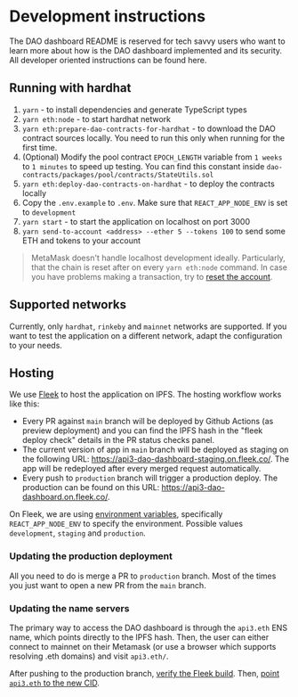 # Development instructions

The DAO dashboard README is reserved for tech savvy users who want to learn more about how is the DAO dashboard
implemented and its security. All developer oriented instructions can be found here.

## Running with hardhat

1. `yarn` - to install dependencies and generate TypeScript types
2. `yarn eth:node` - to start hardhat network
3. `yarn eth:prepare-dao-contracts-for-hardhat` - to download the DAO contract sources locally. You need to run this
   only when running for the first time.
4. (Optional) Modify the pool contract `EPOCH_LENGTH` variable from `1 weeks` to `1 minutes` to speed up testing. You
   can find this constant inside `dao-contracts/packages/pool/contracts/StateUtils.sol`
5. `yarn eth:deploy-dao-contracts-on-hardhat` - to deploy the contracts locally
6. Copy the `.env.example` to `.env`. Make sure that `REACT_APP_NODE_ENV` is set to `development`
7. `yarn start` - to start the application on localhost on port 3000
8. `yarn send-to-account <address> --ether 5 --tokens 100` to send some ETH and tokens to your account

<!-- markdown-link-check-disable -->
<!-- The "how to reset account link does work, but the github actions check says it returns 403" -->

> MetaMask doesn't handle localhost development ideally. Particularly, that the chain is reset after on every
> `yarn eth:node` command. In case you have problems making a transaction, try to
> [reset the account](https://metamask.zendesk.com/hc/en-us/articles/360015488891-How-to-reset-your-wallet).

<!-- markdown-link-check-enable -->

## Supported networks

Currently, only `hardhat`, `rinkeby` and `mainnet` networks are supported. If you want to test the application on a
different network, adapt the configuration to your needs.

## Hosting

We use [Fleek](https://fleek.co/) to host the application on IPFS. The hosting workflow works like this:

- Every PR against `main` branch will be deployed by Github Actions (as preview deployment) and you can find the IPFS
  hash in the "fleek deploy check" details in the PR status checks panel.
- The current version of app in `main` branch will be deployed as staging on the following URL:
  https://api3-dao-dashboard-staging.on.fleek.co/. The app will be redeployed after every merged request automatically.
- Every push to `production` branch will trigger a production deploy. The production can be found on this URL:
  https://api3-dao-dashboard.on.fleek.co/.

On Fleek, we are using [environment variables](https://create-react-app.dev/docs/adding-custom-environment-variables/),
specifically `REACT_APP_NODE_ENV` to specify the environment. Possible values `development`, `staging` and `production`.

### Updating the production deployment

All you need to do is merge a PR to `production` branch. Most of the times you just want to open a new PR from the
`main` branch.

### Updating the name servers

The primary way to access the DAO dashboard is through the `api3.eth` ENS name, which points directly to the IPFS hash.
Then, the user can either connect to mainnet on their Metamask (or use a browser which supports resolving .eth domains)
and visit `api3.eth/`.

After pushing to the production branch, [verify the Fleek build](./README.md#verifying-the-fleek-build). Then,
[point `api3.eth` to the new CID](https://docs.ipfs.io/how-to/websites-on-ipfs/link-a-domain/#ethereum-naming-service-ens).
